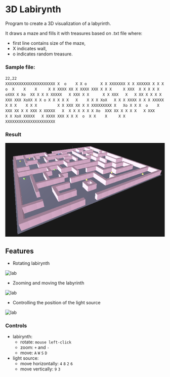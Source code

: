# 3D Labirynth

Program to create a 3D visualization of a labyrinth.

It draws a maze and fills it with treasures based on .txt file where:
- first line contains size of the maze,
- X indicates wall,
- o indicates random treasure.

### Sample file:
`22,22`  
`XXXXXXXXXXXXXXXXXXXXXX
X  o    X X o      X X
XXXXXXX X X XXXXXX X X
X o  X    X    X     X
X XXXX XX X XXXX XXX X
X X     X XXX  X X X X
X  oXXX X Xo  XX X X X
XXXXX   X XXX X X     
  X X XXX   X   X XX X
X X X   XXX XXX XoXX X
X o X X X X X   X    X
X X XoX   X X X XXXX X
X X XXXXX X X X    X X
X         X X XXX XX X
X XXXXXXXXX X   Xo X X
X  o    X   XXX XX X X
XXX X XXXXX   X  X X X
X X X Xo  XXX XX X X X
X   X XXX      X X XoX
XXXXX   X XXXX XXX X X
X  o  X X    X     X X
XXXXXXXXXXXXXXXXXXXXXX`

### Result
 ![lab](images/lab%2022X22.png)

## Features
- Rotating labirynth
  
![lab](images/rotate.gif)

- Zooming and moving the labyrinth
  
![lab](images/zoom.gif)

- Controlling the position of the light source

![lab](images/light.gif)

### Controls
- labirynth:
  - rotate: `mouse left-click`
  - zoom: `+` and `-`
  - move: `A` `W` `S` `D`
- light source:
  - move horizontally: `4` `8` `2` `6`
  - move vertically: `9` `3`


